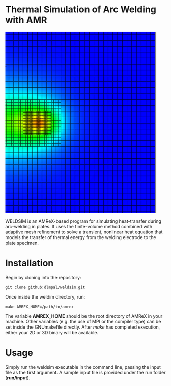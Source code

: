 # Thermal Simulation of Arc Welding with AMR

![Alt text](images/weldsim.png)

WELDSIM is an AMReX-based program for simulating heat-transfer during arc-welding in plates. It uses the finite-volume method combined with adaptive mesh refinement to solve a transient, nonlinear heat equation that models the transfer of thermal energy from the welding electrode to the plate specimen.

# Installation

Begin by cloning into the repository:
```
git clone github:dlmpal/weldsim.git
```

Once inside the weldim directory, run: 
```
make AMREX_HOME=/path/to/amrex
```

The variable **AMREX_HOME** should be the root directory of AMReX in your machine. Other variables (e.g. the use of MPI or the compiler type) can be set inside the GNUmakefile directly. After *make* has completed execution, either your 2D or 3D binary will be available.

# Usage
Simply run the weldsim executable in the command line, passing the input file as the first argument. A sample input file is provided under the run folder (**run/input**).